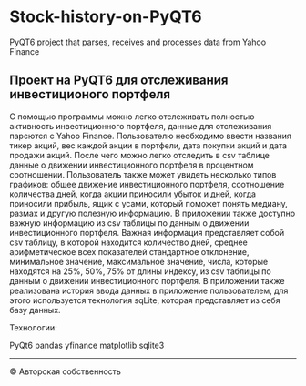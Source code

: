 # Stock-history-on-PyQT6
PyQT6 project that parses, receives and processes data from Yahoo Finance

## Проект на PyQT6 для отслеживания инвестиционого портфеля

С помощью программы можно легко отслеживать полностью активность инвестиционного портфеля, данные для отслеживания парсются с Yahoo Finance. Пользователю
необходимо ввести названия тикер акций, вес каждой акции в портфели, дата покупки акций и дата продажи акций. После чего можно легко отследить в
csv таблице данные о движении инвестиционного портфеля в процентном соотношении. Пользователь также может увидеть несколько типов графиков: общее движение 
инвестиционного портфеля, соотношение количества дней, когда акции приносили убыток и дней, когда приносили прибыль, ящик с усами, который поможет
понять медиану, размах и другую полезную информацию. В приложении также доступно важную информацию из csv таблицы по данным о движении 
инвестиционного портфеля. Важная информация представляет собой csv таблицу, в которой находится количество дней, среднее арифметическое всех показателей
стандартное отклонение, минимальное значение, максимальное значение, числа, которые находятся на 25%, 50%, 75% от длины индексу,
из csv таблицы по данным о движении инвестиционного портфеля. В приложении также реализована история ввода данных в приложение пользователем,
для этого используется технология sqLite, которая представляет из себя базу данных.


Технологии:

PyQt6
pandas
yfinance
matplotlib
sqlite3

-----------------------------------------------------------------------------------------
© Авторская собственность

